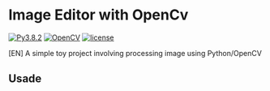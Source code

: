 # Image Editor with OpenCv
[![Py3.8.2](https://img.shields.io/badge/Python-3.8.2-green.svg)]()
[![OpenCV](https://img.shields.io/github/pipenv/locked/python-version/:user/:repo)]()
[![license](https://img.shields.io/github/license/mashape/apistatus.svg?maxAge=2592000)](https://github.com/biogui/simple-image-editor-with-openCV/blob/master/LICENSE)

[EN] A simple toy project involving processing image using Python/OpenCV

## Usade
